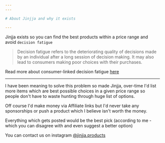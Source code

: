 ```yaml
---
---

# About Jinjja and why it exists

---
```


Jinjja exists so you can find the best products within a price range and avoid `decision fatigue`

> Decision fatigue refers to the deteriorating quality of decisions made by an individual after a long session of decision making. It may also lead to consumers making poor choices with their purchases. 

Read more about consumer-linked decision fatigue [here](https://academic.oup.com/jcr/article-abstract/39/3/585/1822634?redirectedFrom=fulltext&login=false)

---

I have been meaning to solve this problem so made Jinjja, over-time I'd list more items which are best possible choices in a given price range so people don't have to waste hunting through huge list of options.

Off course I'd make money via Affiliate links but I'd never take any sponsorships or push a product which I believe isn't worth the money.

Everything which gets posted would be the best pick (according to me - which you can disagree with and even suggest a better option)

You can contact us on instagram [@jinjja.products](https://www.instagram.com/jinjja.products/)
